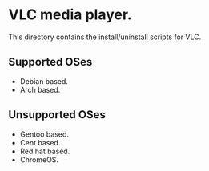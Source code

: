 # VLC media player.

This directory contains the install/uninstall scripts for VLC.

## Supported OSes

- Debian based.
- Arch based.
	
## Unsupported OSes

- Gentoo based.
- Cent based.
- Red hat based.
- ChromeOS.
